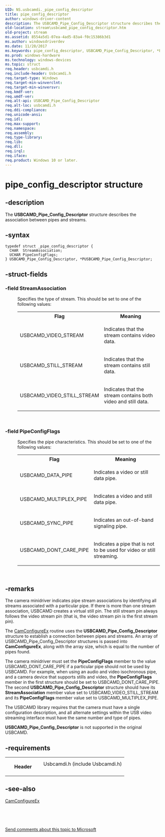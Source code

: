 ```yaml
---
UID: NS.usbcamdi._pipe_config_descriptor
title: pipe_config_descriptor
author: windows-driver-content
description: The USBCAMD_Pipe_Config_Descriptor structure describes the association between pipes and streams.
old-location: stream\usbcamd_pipe_config_descriptor.htm
old-project: stream
ms.assetid: 8554a5d1-07ea-4ad5-83a4-f0c15386b3d1
ms.author: windowsdriverdev
ms.date: 11/28/2017
ms.keywords: pipe_config_descriptor, USBCAMD_Pipe_Config_Descriptor, *PUSBCAMD_Pipe_Config_Descriptor
ms.prod: windows-hardware
ms.technology: windows-devices
ms.topic: struct
req.header: usbcamdi.h
req.include-header: Usbcamdi.h
req.target-type: Windows
req.target-min-winverclnt: 
req.target-min-winversvr: 
req.kmdf-ver: 
req.umdf-ver: 
req.alt-api: USBCAMD_Pipe_Config_Descriptor
req.alt-loc: usbcamdi.h
req.ddi-compliance: 
req.unicode-ansi: 
req.idl: 
req.max-support: 
req.namespace: 
req.assembly: 
req.type-library: 
req.lib: 
req.dll: 
req.irql: 
req.iface: 
req.product: Windows 10 or later.
---
```


# pipe_config_descriptor structure



## -description
<p>The <b>USBCAMD_Pipe_Config_Descriptor</b> structure describes the association between pipes and streams.</p>


## -syntax

````
typedef struct _pipe_config_descriptor {
  CHAR  StreamAssociation;
  UCHAR PipeConfigFlags;
} USBCAMD_Pipe_Config_Descriptor, *PUSBCAMD_Pipe_Config_Descriptor;
````


## -struct-fields
<dl>

### -field <b>StreamAssociation</b>

<dd>
<p>Specifies the type of stream. This should be set to one of the following values:</p>
<table>
<tr>
<th>Flag</th>
<th>Meaning</th>
</tr>
<tr>
<td>
<p>USBCAMD_VIDEO_STREAM</p>
</td>
<td>
<p>Indicates that the stream contains video data.</p>
</td>
</tr>
<tr>
<td>
<p>USBCAMD_STILL_STREAM</p>
</td>
<td>
<p>Indicates that the stream contains still data.</p>
</td>
</tr>
<tr>
<td>
<p>USBCAMD_VIDEO_STILL_STREAM</p>
</td>
<td>
<p>Indicates that the stream contains both video and still data.</p>
</td>
</tr>
</table>
<p> </p>
</dd>

### -field <b>PipeConfigFlags</b>

<dd>
<p>Specifies the pipe characteristics. This should be set to one of the following values:</p>
<table>
<tr>
<th>Flag</th>
<th>Meaning</th>
</tr>
<tr>
<td>
<p>USBCAMD_DATA_PIPE</p>
</td>
<td>
<p>Indicates a video or still data pipe.</p>
</td>
</tr>
<tr>
<td>
<p>USBCAMD_MULTIPLEX_PIPE</p>
</td>
<td>
<p>Indicates a video and still data pipe.</p>
</td>
</tr>
<tr>
<td>
<p>USBCAMD_SYNC_PIPE</p>
</td>
<td>
<p>Indicates an out-of-band signaling pipe.</p>
</td>
</tr>
<tr>
<td>
<p>USBCAMD_DONT_CARE_PIPE</p>
</td>
<td>
<p>Indicates a pipe that is not to be used for video or still streaming.</p>
</td>
</tr>
</table>
<p> </p>
</dd>
</dl>

## -remarks
<p>The camera minidriver indicates pipe stream associations by identifying all streams associated with a particular pipe. If there is more than one stream association, USBCAMD creates a virtual still pin. The still stream pin always follows the video stream pin (that is, the video stream pin is the first stream pin). </p>

<p>The <a href="stream.camconfigureex">CamConfigureEx</a> routine uses the <b>USBCAMD_Pipe_Config_Descriptor</b> structure to establish a connection between pipes and streams. An array of USBCAMD_Pipe_Config_Descriptor structures is passed into <b>CamConfigureEx</b>, along with the array size, which is equal to the number of pipes found.</p>

<p>The camera minidriver must set the <b>PipeConfigFlags</b> member to the value USBCAMD_DONT_CARE_PIPE if a particular pipe should not be used by USBCAMD. For example, when using an audio and video isochronous pipe, and a camera device that supports stills and video, the <b>PipeConfigFlags</b> member in the first structure should be set to USBCAMD_DONT_CARE_PIPE. The second <b>USBCAMD_Pipe_Config_Descriptor</b> structure should have its <b>StreamAssociation</b> member value set to USBCAMD_VIDEO_STILL_STREAM and its <b>PipeConfigFlags</b> member value set to USBCAMD_MULTIPLEX_PIPE.</p>

<p>The USBCAMD library requires that the camera must have a single configuration description, and all alternate settings within the USB video streaming interface must have the same number and type of pipes.</p>

<p><b>USBCAMD_Pipe_Config_Descriptor</b> is not supported in the original USBCAMD.</p>

## -requirements
<table>
<tr>
<th width="30%">
<p>Header</p>
</th>
<td width="70%">
<dl>
<dt>Usbcamdi.h (include Usbcamdi.h)</dt>
</dl>
</td>
</tr>
</table>

## -see-also
<dl>
<dt>
<a href="stream.camconfigureex">CamConfigureEx</a>
</dt>
</dl>
<p> </p>
<p> </p>
<p><a href="mailto:wsddocfb@microsoft.com?subject=Documentation%20feedback [stream\stream]:%20USBCAMD_Pipe_Config_Descriptor structure%20 RELEASE:%20(11/28/2017)&amp;body=%0A%0APRIVACY STATEMENT%0A%0AWe use your feedback to improve the documentation. We don't use your email address for any other purpose, and we'll remove your email address from our system after the issue that you're reporting is fixed. While we're working to fix this issue, we might send you an email message to ask for more info. Later, we might also send you an email message to let you know that we've addressed your feedback.%0A%0AFor more info about Microsoft's privacy policy, see http://privacy.microsoft.com/en-us/default.aspx." title="Send comments about this topic to Microsoft">Send comments about this topic to Microsoft</a></p>
